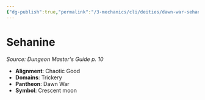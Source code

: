 ```yaml
---
{"dg-publish":true,"permalink":"/3-mechanics/cli/deities/dawn-war-sehanine/","tags":["ttrpg-cli/compendium/src/5e/dmg","ttrpg-cli/deity/dawn-war","ttrpg-cli/domain/trickery"],"noteIcon":""}
---
```


# Sehanine
*Source: Dungeon Master's Guide p. 10* 

- **Alignment**: Chaotic Good
- **Domains**: Trickery
- **Pantheon**: Dawn War
- **Symbol**: Crescent moon